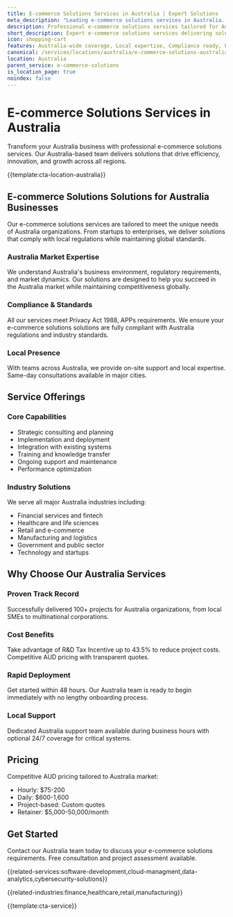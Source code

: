 ```yaml
---
title: E-commerce Solutions Services in Australia | Expert Solutions
meta_description: "Leading e-commerce solutions services in Australia. Expert teams, proven results, R&D Tax Incentive up to 43.5%. Get started today."
description: Professional e-commerce solutions services tailored for Australia businesses
short_description: Expert e-commerce solutions services delivering solutions across Australia.
icon: shopping-cart
features: Australia-wide coverage, Local expertise, Compliance ready, Fast deployment, Cost-effective, Proven results
canonical: /services/locations/australia/e-commerce-solutions-australia.html
location: Australia
parent_service: e-commerce-solutions
is_location_page: true
noindex: false
---
```


# E-commerce Solutions Services in Australia

Transform your Australia business with professional e-commerce solutions services. Our Australia-based team delivers solutions that drive efficiency, innovation, and growth across all regions.

{{template:cta-location-australia}}

## E-commerce Solutions Solutions for Australia Businesses

Our e-commerce solutions services are tailored to meet the unique needs of Australia organizations. From startups to enterprises, we deliver solutions that comply with local regulations while maintaining global standards.

### Australia Market Expertise

We understand Australia's business environment, regulatory requirements, and market dynamics. Our solutions are designed to help you succeed in the Australia market while maintaining competitiveness globally.

### Compliance & Standards

All our services meet Privacy Act 1988, APPs requirements. We ensure your e-commerce solutions solutions are fully compliant with Australia regulations and industry standards.

### Local Presence

With teams across Australia, we provide on-site support and local expertise. Same-day consultations available in major cities.

## Service Offerings

### Core Capabilities
- Strategic consulting and planning
- Implementation and deployment
- Integration with existing systems
- Training and knowledge transfer
- Ongoing support and maintenance
- Performance optimization

### Industry Solutions
We serve all major Australia industries including:
- Financial services and fintech
- Healthcare and life sciences
- Retail and e-commerce
- Manufacturing and logistics
- Government and public sector
- Technology and startups

## Why Choose Our Australia Services

### Proven Track Record
Successfully delivered 100+ projects for Australia organizations, from local SMEs to multinational corporations.

### Cost Benefits
Take advantage of R&D Tax Incentive up to 43.5% to reduce project costs. Competitive AUD pricing with transparent quotes.

### Rapid Deployment
Get started within 48 hours. Our Australia team is ready to begin immediately with no lengthy onboarding process.

### Local Support
Dedicated Australia support team available during business hours with optional 24/7 coverage for critical systems.

## Pricing

Competitive AUD pricing tailored to Australia market:
- Hourly: $75-200
- Daily: $600-1,600
- Project-based: Custom quotes
- Retainer: $5,000-50,000/month

## Get Started

Contact our Australia team today to discuss your e-commerce solutions requirements. Free consultation and project assessment available.

{{related-services:software-development,cloud-managment,data-analytics,cybersecurity-solutions}}

{{related-industries:finance,healthcare,retail,manufacturing}}

{{template:cta-service}}
